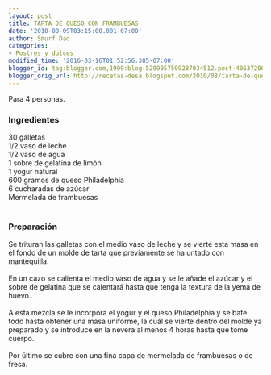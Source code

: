 ```yaml
---
layout: post
title: TARTA DE QUESO CON FRAMBUESAS
date: '2010-08-09T03:15:00.001-07:00'
author: Smurf Dad
categories:
- Postres y dulces
modified_time: '2016-03-16T01:52:56.385-07:00'
blogger_id: tag:blogger.com,1999:blog-5299957599287034512.post-4063720619936552618
blogger_orig_url: http://recetas-desa.blogspot.com/2010/08/tarta-de-queso-con-frambuesas.html
---
```


Para 4 personas.<br /><h3>Ingredientes</h3>30 galletas<br />1/2 vaso de leche<br />1/2 vaso de agua<br />1 sobre de gelatina de limón<br />1 yogur natural<br />600 gramos de queso Philadelphia<br />6 cucharadas de azúcar<br />Mermelada de frambuesas<br /><br /><h3>Preparación</h3>Se trituran las galletas con el medio vaso de leche y se vierte esta masa en el fondo de un molde de tarta que previamente se ha untado con mantequilla.<br /><br />En un cazo se calienta el medio vaso de agua y se le añade el azúcar y el sobre de gelatina que se calentará hasta que tenga la textura de la yema de huevo.<br /><br />A esta mezcla se le incorpora el yogur y el queso Philadelphia y se bate todo hasta obtener una masa uniforme, la cuál se vierte dentro del molde ya preparado y se introduce en la nevera al menos 4 horas hasta que tome cuerpo.<br /><br />Por último se cubre con una fina capa de mermelada de frambuesas o de fresa.